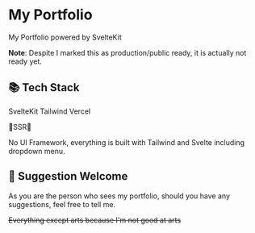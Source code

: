 # My Portfolio

My Portfolio powered by SvelteKit

**Note**: Despite I marked this as production/public ready, it is actually not ready yet.

## 📚 Tech Stack

SvelteKit Tailwind Vercel

💛SSR💛

No UI Framework, everything is built with Tailwind and Svelte including dropdown menu.

## 💬 Suggestion Welcome

As you are the person who sees my portfolio, should you have any suggestions, feel free to tell me.

~~Everything except arts because I'm not good at arts~~
